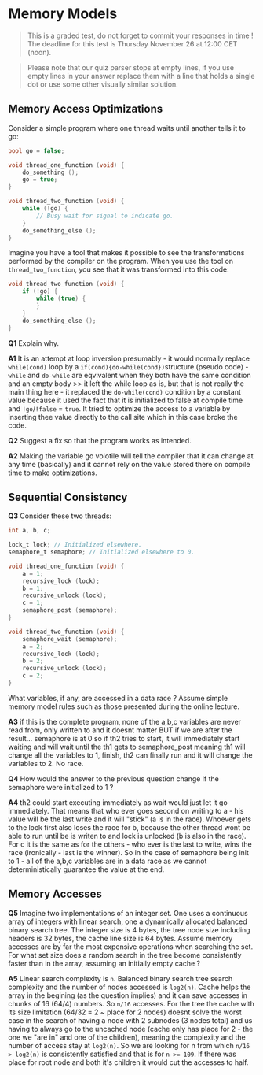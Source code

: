 # Memory Models

> This is a graded test, do not forget to commit your responses in time !
> The deadline for this test is Thursday November 26 at 12:00 CET (noon).

> Please note that our quiz parser stops at empty lines, if you use empty lines in your answer
> replace them with a line that holds a single dot or use some other visually similar solution.


## Memory Access Optimizations

Consider a simple program where one thread waits until another tells it to go:

```c
bool go = false;

void thread_one_function (void) {
    do_something ();
    go = true;
}

void thread_two_function (void) {
    while (!go) {
        // Busy wait for signal to indicate go.
    }
    do_something_else ();
}
```

Imagine you have a tool that makes it possible to see the transformations performed by the compiler on the program.
When you use the tool on `thread_two_function`, you see that it was transformed into this code:

```c
void thread_two_function (void) {
    if (!go) {
        while (true) {
        }
    }
    do_something_else ();
}
```

**Q1** Explain why.

**A1** It is an attempt at loop inversion presumably - it would normally replace `while(cond)` loop by a `if(cond){do-while(cond})`structure (pseudo code) - `while` and `do-while` are eqvivalent when they both have the same condition and an empty body >> it left the while loop as is, but that is not really the main thing here - it replaced the `do-while(cond)` condition by a constant value because it used the fact that it is initialized to false at compile time and `!go`/`!false` = `true`. It tried to optimize the access to a variable by inserting thee value directly to the call site which in this case broke the code.

**Q2** Suggest a fix so that the program works as intended.

**A2** Making the variable go volotile will tell the compiler that it can change at any time (basically) and it cannot rely on the value stored there on compile time to make optimizations.


## Sequential Consistency

**Q3** Consider these two threads:

```c
int a, b, c;

lock_t lock; // Initialized elsewhere.
semaphore_t semaphore; // Initialized elsewhere to 0.

void thread_one_function (void) {
    a = 1;
    recursive_lock (lock);
    b = 1;
    recursive_unlock (lock);
    c = 1;
    semaphore_post (semaphore);
}

void thread_two_function (void) {
    semaphore_wait (semaphore);
    a = 2;
    recursive_lock (lock);
    b = 2;
    recursive_unlock (lock);
    c = 2;
}
```

What variables, if any, are accessed in a data race ?
Assume simple memory model rules such as those presented during the online lecture.

**A3** if this is the complete program, none of the a,b,c variables are never read from, only written to and it doesnt matter BUT if we are after the result... semaphore is at 0 so if th2 tries to start, it will immediately start waiting and will wait until the th1 gets to semaphore_post meaning th1 will change all the variables to 1, finish, th2 can finally run and it will change the variables to 2. No race.

**Q4** How would the answer to the previous question change if the semaphore were initialized to 1 ?

**A4** th2 could start executing immediately as wait would just let it go immediately. That means that who ever goes second on writing to a - his value will be the last write and it will "stick" (a is in the race). Whoever gets to the lock first also loses the race for b, because the other thread wont be able to run until be is writen to and lock is unlocked (b is also in the race). For c it is the same as for the others - who ever is the last to write, wins the race (ironically - last is the winner). So in the case of semaphore being init to 1 - all of the a,b,c variables are in a data race as we cannot deterministically guarantee the value at the end. 


## Memory Accesses

**Q5** Imagine two implementations of an integer set.
One uses a continuous array of integers with linear search, one a dynamically allocated balanced binary search tree.
The integer size is 4 bytes, the tree node size including headers is 32 bytes, the cache line size is 64 bytes.
Assume memory accesses are by far the most expensive operations when searching the set.
For what set size does a random search in the tree become consistently faster than in the array, assuming an initially empty cache ?

**A5** Linear search complexity is `n`. Balanced binary search tree search complexity and the number of nodes accessed is `log2(n)`. Cache helps the array in the begining (as the question implies) and it can save accesses in chunks of 16 (64/4) numbers. So `n/16` accesses. For the tree the cache with its size limitation (64/32 = 2 ~ place for 2 nodes) doesnt solve the worst case in the search of having a node with 2 subnodes (3 nodes total) and us having to always go to the uncached node (cache only has place for 2 - the one we "are in" and one of the children), meaning the complexity and the number of access stay at `log2(n)`. So we are looking for n from which `n/16 > log2(n)` is consistently satisfied and that is for `n >= 109`. If there was place for root node and both it's children it would cut the accesses to half.